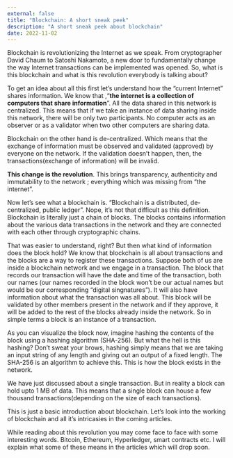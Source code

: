 ```yaml
---
external: false
title: "Blockchain: A short sneak peek"
description: "A short sneak peek about blockchain"
date: 2022-11-02
---
```


Blockchain is revolutionizing the Internet as we speak. From cryptographer David Chaum to Satoshi Nakamoto, a new door to fundamentally change the way Internet transactions can be implemented was opened. So, what is this blockchain and what is this revolution everybody is talking about?

To get an idea about all this first let’s understand how the “current Internet” shares information. We know that ,“**the internet is a collection of computers that share information**”. All the data shared in this network is centralized. This means that if we take an instance of data sharing inside this network, there will be only two participants. No computer acts as an observer or as a validator when two other computers are sharing data.

Blockchain on the other hand is de-centralized. Which means that the exchange of information must be observed and validated (approved) by everyone on the network. If the validation doesn’t happen, then, the transactions(exchange of information) will be invalid.

**This change is the revolution**. This brings transparency, authenticity and immutability to the network ; everything which was missing from “the internet”.

Now let’s see what a blockchain is. “Blockchain is a distributed, de-centralized, public ledger”. Nope, it’s not that difficult as this definition. Blockchain is literally just a chain of blocks. The blocks contains information about the various data transactions in the network and they are connected with each other through cryptographic chains.

That was easier to understand, right? But then what kind of information does the block hold? We know that blockchain is all about transactions and the blocks are a way to register these transactions. Suppose both of us are inside a blockchain network and we engage in a transaction. The block that records our transaction will have the date and time of the transaction, both our names (our names recorded in the block won’t be our actual names but would be our corresponding “digital singnatures”). It will also have information about what the transaction was all about. This block will be validated by other members present in the network and if they approve, it will be added to the rest of the blocks already inside the network. So in simple terms a block is an instance of a transaction.

As you can visualize the block now, imagine hashing the contents of the block using a hashing algorithm (SHA-256). But what the hell is this hashing? Don’t sweat your brows, hashing simply means that we are taking an input string of any length and giving out an output of a fixed length. The SHA-256 is an algorithm to achieve this. This is how the block exists in the network.

We have just discussed about a single transaction. But in reality a block can hold upto 1 MB of data. This means that a single block can house a few thousand transactions(depending on the size of each transactions).

This is just a basic introduction about blockchain. Let’s look into the working of blockchain and all it’s intricasies in the coming articles.

While reading about this revolution you may come face to face with some interesting words. Bitcoin, Ethereum, Hyperledger, smart contracts etc. I will explain what some of these means in the articles which will drop soon.